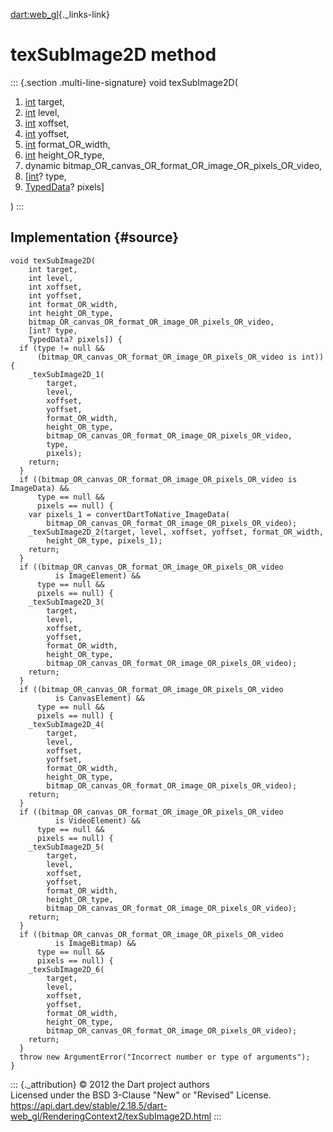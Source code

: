 [dart:web\_gl](../../dart-web_gl/dart-web_gl-library){._links-link}

texSubImage2D method
====================

::: {.section .multi-line-signature}
void texSubImage2D(

1.  [int](../../dart-core/int-class) target,
2.  [int](../../dart-core/int-class) level,
3.  [int](../../dart-core/int-class) xoffset,
4.  [int](../../dart-core/int-class) yoffset,
5.  [int](../../dart-core/int-class) format\_OR\_width,
6.  [int](../../dart-core/int-class) height\_OR\_type,
7.  dynamic
    bitmap\_OR\_canvas\_OR\_format\_OR\_image\_OR\_pixels\_OR\_video,
8.  \[[int](../../dart-core/int-class)? type,
9.  [TypedData](../../dart-typed_data/typeddata-class)? pixels\]

)
:::

Implementation {#source}
--------------

``` {.language-dart data-language="dart"}
void texSubImage2D(
    int target,
    int level,
    int xoffset,
    int yoffset,
    int format_OR_width,
    int height_OR_type,
    bitmap_OR_canvas_OR_format_OR_image_OR_pixels_OR_video,
    [int? type,
    TypedData? pixels]) {
  if (type != null &&
      (bitmap_OR_canvas_OR_format_OR_image_OR_pixels_OR_video is int)) {
    _texSubImage2D_1(
        target,
        level,
        xoffset,
        yoffset,
        format_OR_width,
        height_OR_type,
        bitmap_OR_canvas_OR_format_OR_image_OR_pixels_OR_video,
        type,
        pixels);
    return;
  }
  if ((bitmap_OR_canvas_OR_format_OR_image_OR_pixels_OR_video is ImageData) &&
      type == null &&
      pixels == null) {
    var pixels_1 = convertDartToNative_ImageData(
        bitmap_OR_canvas_OR_format_OR_image_OR_pixels_OR_video);
    _texSubImage2D_2(target, level, xoffset, yoffset, format_OR_width,
        height_OR_type, pixels_1);
    return;
  }
  if ((bitmap_OR_canvas_OR_format_OR_image_OR_pixels_OR_video
          is ImageElement) &&
      type == null &&
      pixels == null) {
    _texSubImage2D_3(
        target,
        level,
        xoffset,
        yoffset,
        format_OR_width,
        height_OR_type,
        bitmap_OR_canvas_OR_format_OR_image_OR_pixels_OR_video);
    return;
  }
  if ((bitmap_OR_canvas_OR_format_OR_image_OR_pixels_OR_video
          is CanvasElement) &&
      type == null &&
      pixels == null) {
    _texSubImage2D_4(
        target,
        level,
        xoffset,
        yoffset,
        format_OR_width,
        height_OR_type,
        bitmap_OR_canvas_OR_format_OR_image_OR_pixels_OR_video);
    return;
  }
  if ((bitmap_OR_canvas_OR_format_OR_image_OR_pixels_OR_video
          is VideoElement) &&
      type == null &&
      pixels == null) {
    _texSubImage2D_5(
        target,
        level,
        xoffset,
        yoffset,
        format_OR_width,
        height_OR_type,
        bitmap_OR_canvas_OR_format_OR_image_OR_pixels_OR_video);
    return;
  }
  if ((bitmap_OR_canvas_OR_format_OR_image_OR_pixels_OR_video
          is ImageBitmap) &&
      type == null &&
      pixels == null) {
    _texSubImage2D_6(
        target,
        level,
        xoffset,
        yoffset,
        format_OR_width,
        height_OR_type,
        bitmap_OR_canvas_OR_format_OR_image_OR_pixels_OR_video);
    return;
  }
  throw new ArgumentError("Incorrect number or type of arguments");
}
```

::: {._attribution}
© 2012 the Dart project authors\
Licensed under the BSD 3-Clause \"New\" or \"Revised\" License.\
<https://api.dart.dev/stable/2.18.5/dart-web_gl/RenderingContext2/texSubImage2D.html>
:::
